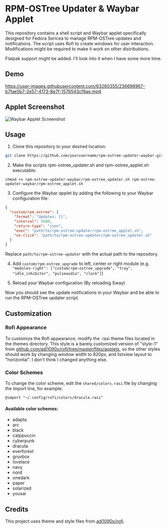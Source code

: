 # RPM-OSTree Updater & Waybar Applet

This repository contains a shell script and Waybar applet specifically designed for Fedora Sericea to manage RPM-OSTree updates and notifications. The script uses Rofi to create windows for user interaction. Modifications might be required to make it work on other distributions.

Flatpak support might be added. I'll look into it when I have some more time.

## Demo


https://user-images.githubusercontent.com/63260355/236698967-b7fae5b7-2e57-4173-8e7f-1576543cf9ae.mp4


## Applet Screenshot

![Waybar Applet Screenshot](https://i.imgur.com/4HNa6Wk.png)

## Usage

1. Clone this repository to your desired location:

```bash
git clone https://github.com/yourusername/rpm-ostree-updater-waybar.git
```

2. Make the scripts rpm-ostree_updater.sh and rpm-ostree_applet.sh executable:

```chmod +x rpm-ostree-updater-waybar/rpm-ostree_updater.sh rpm-ostree-updater-waybar/rpm-ostree_applet.sh```

3. Configure the Waybar applet by adding the following to your Waybar configuration file:
```json
{
  "custom/rpm_ostree": {
    "format": "Updates: {}",
    "interval": 3600,
    "return-type": "json",
    "exec": "path/to/rpm-ostree-updater/rpm-ostree_applet.sh",
    "on-click": "path/to/rpm-ostree-updater/rpm-ostree_updater.sh"
  }
}
```
Replace `path/to/rpm-ostree-updater` with the actual path to the repository.

4. Add `custom/rpm-ostree_upgrade` to left, center or right module (e.g. `"modules-right": ["custom/rpm-ostree_upgrade", "tray", "idle_inhibitor", "pulseaudio", "clock"]`)

5. Reload your Waybar configuration (By reloading Sway)

Now you should see the update notifications in your Waybar and be able to run the RPM-OSTree updater script.

## Customization
### Rofi Appearance
To customize the Rofi appearance, modify the .rasi theme files located in the themes directory. This style is a barely customized version of "style-1" from [github.com/adi1090x/rofi/tree/master/files/applets](https://github.com/adi1090x/rofi/tree/master/files/applets), so the other styles should work by changing window width to 820px, and listview layout to "horizontal". I don't think I changed anything else.

### Color Schemes
To change the color scheme, edit the `shared/colors.rasi` file by changing the import line, for example:

```arduino
@import "~/.config/rofi/colors/dracula.rasi"
```

####  Available color schemes:

* adapta
* arc
* black
* catppuccin
* cyberpunk
* dracula
* everforest
* gruvbox
* lovelace
* navy
* nord
* onedark
* paper
* solarized
* yousai


## Credits
This project uses theme and style files from [adi1090x/rofi](https://github.com/adi1090x/rofi).
